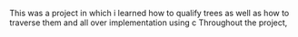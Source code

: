 This was a project in which i learned how to qualify trees as well as how to traverse them and all over implementation using c Throughout the project, 
